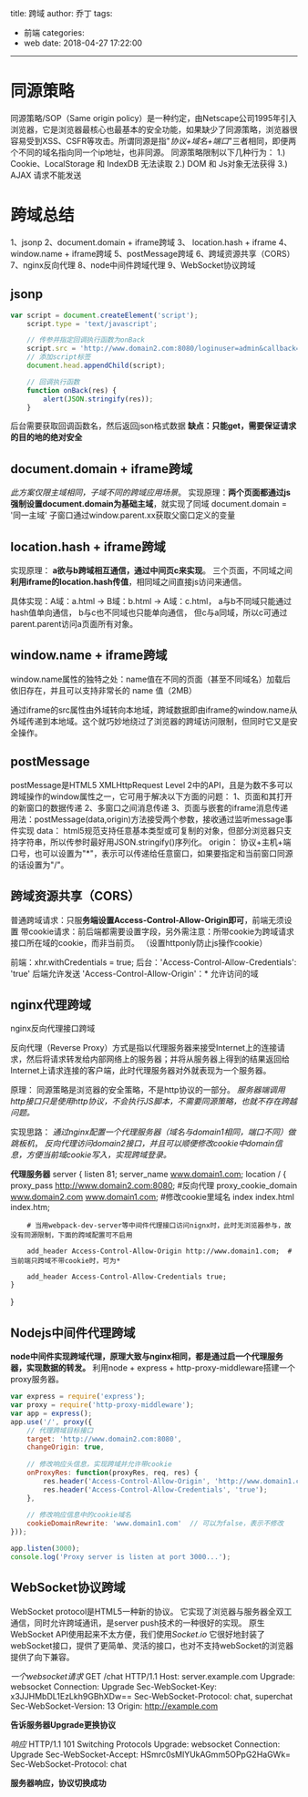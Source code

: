 title: 跨域
author: 乔丁
tags:
  - 前端
categories:
  - web
date: 2018-04-27 17:22:00
---


# 同源策略
同源策略/SOP（Same origin policy）是一种约定，由Netscape公司1995年引入浏览器，它是浏览器最核心也最基本的安全功能，如果缺少了同源策略，浏览器很容易受到XSS、CSFR等攻击。所谓同源是指"*协议+域名+端口*"三者相同，即便两个不同的域名指向同一个ip地址，也非同源。
同源策略限制以下几种行为：
1.) Cookie、LocalStorage 和 IndexDB 无法读取
2.) DOM 和 Js对象无法获得
3.) AJAX 请求不能发送

# 跨域总结
1、jsonp
2、document.domain + iframe跨域
3、 location.hash + iframe
4、 window.name + iframe跨域
5、postMessage跨域
6、跨域资源共享（CORS）
7、nginx反向代理
8、node中间件跨域代理
9、WebSocket协议跨域

## jsonp
```javascript
var script = document.createElement('script');
    script.type = 'text/javascript';

    // 传参并指定回调执行函数为onBack
    script.src = 'http://www.domain2.com:8080/loginuser=admin&callback=onBack';
    // 添加script标签
	document.head.appendChild(script);

    // 回调执行函数
    function onBack(res) {
        alert(JSON.stringify(res));
    }
```
后台需要获取回调函数名，然后返回json格式数据
**缺点：只能get，需要保证请求的目的地的绝对安全**


## document.domain + iframe跨域
*此方案仅限主域相同，子域不同的跨域应用场景*。
实现原理：**两个页面都通过js强制设置document.domain为基础主域**，就实现了同域
document.domain = '同一主域'
子窗口通过window.parent.xx获取父窗口定义的变量

## location.hash + iframe跨域
实现原理： **a欲与b跨域相互通信，通过中间页c来实现**。 三个页面，不同域之间**利用iframe的location.hash传值**，相同域之间直接js访问来通信。

具体实现：A域：a.html -> B域：b.html -> A域：c.html，
a与b不同域只能通过hash值单向通信，
b与c也不同域也只能单向通信，
但c与a同域，所以c可通过parent.parent访问a页面所有对象。

## window.name + iframe跨域
window.name属性的独特之处：name值在不同的页面（甚至不同域名）加载后依旧存在，并且可以支持非常长的 name 值（2MB）

通过iframe的src属性由外域转向本地域，跨域数据即由iframe的window.name从外域传递到本地域。这个就巧妙地绕过了浏览器的跨域访问限制，但同时它又是安全操作。

## postMessage
postMessage是HTML5 XMLHttpRequest Level 2中的API，且是为数不多可以跨域操作的window属性之一，它可用于解决以下方面的问题：
1、页面和其打开的新窗口的数据传递
2、多窗口之间消息传递
3、页面与嵌套的iframe消息传递
用法：postMessage(data,origin)方法接受两个参数，接收通过监听message事件实现
data： html5规范支持任意基本类型或可复制的对象，但部分浏览器只支持字符串，所以传参时最好用JSON.stringify()序列化。
origin： 协议+主机+端口号，也可以设置为"\*"，表示可以传递给任意窗口，如果要指定和当前窗口同源的话设置为"/"。

## 跨域资源共享（CORS）
普通跨域请求：只服**务端设置Access-Control-Allow-Origin即可**，前端无须设置
带cookie请求：前后端都需要设置字段，另外需注意：所带cookie为跨域请求接口所在域的cookie，而非当前页。
（设置httponly防止js操作cookie）

前端：xhr.withCredentials = true;
后台：'Access-Control-Allow-Credentials': 'true'    后端允许发送
      'Access-Control-Allow-Origin'：*              允许访问的域
	  
## nginx代理跨域
nginx反向代理接口跨域

反向代理（Reverse Proxy）方式是指以代理服务器来接受Internet上的连接请求，然后将请求转发给内部网络上的服务器；并将从服务器上得到的结果返回给Internet上请求连接的客户端，此时代理服务器对外就表现为一个服务器。

原理：
同源策略是浏览器的安全策略，不是http协议的一部分。
*服务器端调用http接口只是使用http协议，不会执行JS脚本，不需要同源策略，也就不存在跨越问题。*

实现思路：
*通过nginx配置一个代理服务器（域名与domain1相同，端口不同）做跳板机*，
*反向代理访问domain2接口，并且可以顺便修改cookie中domain信息，方便当前域cookie写入，实现跨域登录。*

**代理服务器**
server {
    listen       81;
    server_name  www.domain1.com;
    location / {
        proxy_pass   http://www.domain2.com:8080;  #反向代理
        proxy_cookie_domain www.domain2.com www.domain1.com; #修改cookie里域名
        index  index.html index.htm;

        # 当用webpack-dev-server等中间件代理接口访问nignx时，此时无浏览器参与，故没有同源限制，下面的跨域配置可不启用
		
        add_header Access-Control-Allow-Origin http://www.domain1.com;  #当前端只跨域不带cookie时，可为*
		
        add_header Access-Control-Allow-Credentials true;
    }
}

## Nodejs中间件代理跨域
**node中间件实现跨域代理，原理大致与nginx相同，都是通过启一个代理服务器，实现数据的转发。**
利用node + express + http-proxy-middleware搭建一个proxy服务器。
```javascript
var express = require('express');
var proxy = require('http-proxy-middleware');
var app = express();
app.use('/', proxy({
    // 代理跨域目标接口
    target: 'http://www.domain2.com:8080',
    changeOrigin: true,
	
    // 修改响应头信息，实现跨域并允许带cookie
    onProxyRes: function(proxyRes, req, res) {
        res.header('Access-Control-Allow-Origin', 'http://www.domain1.com');
        res.header('Access-Control-Allow-Credentials', 'true');
    },
	
    // 修改响应信息中的cookie域名
    cookieDomainRewrite: 'www.domain1.com'  // 可以为false，表示不修改
}));

app.listen(3000);
console.log('Proxy server is listen at port 3000...');
```

## WebSocket协议跨域
WebSocket protocol是HTML5一种新的协议。
它实现了浏览器与服务器全双工通信，同时允许跨域通讯，是server push技术的一种很好的实现。
原生WebSocket API使用起来不太方便，我们使用*Socket.io*
它很好地封装了webSocket接口，提供了更简单、灵活的接口，也对不支持webSocket的浏览器提供了向下兼容。

*一个websocket请求*
GET /chat HTTP/1.1
Host: server.example.com
Upgrade: websocket
Connection: Upgrade
Sec-WebSocket-Key: x3JJHMbDL1EzLkh9GBhXDw==
Sec-WebSocket-Protocol: chat, superchat
Sec-WebSocket-Version: 13
Origin: http://example.com

**告诉服务器Upgrade更换协议**

*响应*
HTTP/1.1 101 Switching Protocols
Upgrade: websocket
Connection: Upgrade
Sec-WebSocket-Accept: HSmrc0sMlYUkAGmm5OPpG2HaGWk=
Sec-WebSocket-Protocol: chat

**服务器响应，协议切换成功**
